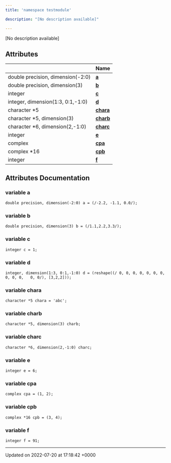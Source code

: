 ```yaml
---
title: 'namespace testmodule'

description: "[No description available]"

---
```







[No description available]

## Attributes

|                | Name           |
| -------------- | -------------- |
| double precision, dimension(-2:0) | **[a](/documentation/code/namespaces/namespacetestmodule/#variable-a)**  |
| double precision, dimension(3) | **[b](/documentation/code/namespaces/namespacetestmodule/#variable-b)**  |
| integer | **[c](/documentation/code/namespaces/namespacetestmodule/#variable-c)**  |
| integer, dimension(1:3, 0:1,-1:0) | **[d](/documentation/code/namespaces/namespacetestmodule/#variable-d)**  |
| character *5 | **[chara](/documentation/code/namespaces/namespacetestmodule/#variable-chara)**  |
| character *5, dimension(3) | **[charb](/documentation/code/namespaces/namespacetestmodule/#variable-charb)**  |
| character *6, dimension(2,-1:0) | **[charc](/documentation/code/namespaces/namespacetestmodule/#variable-charc)**  |
| integer | **[e](/documentation/code/namespaces/namespacetestmodule/#variable-e)**  |
| complex | **[cpa](/documentation/code/namespaces/namespacetestmodule/#variable-cpa)**  |
| complex *16 | **[cpb](/documentation/code/namespaces/namespacetestmodule/#variable-cpb)**  |
| integer | **[f](/documentation/code/namespaces/namespacetestmodule/#variable-f)**  |



## Attributes Documentation

### variable a

```
double precision, dimension(-2:0) a = (/-2.2, -1.1, 0.0/);
```


### variable b

```
double precision, dimension(3) b = (/1.1,2.2,3.3/);
```


### variable c

```
integer c = 1;
```


### variable d

```
integer, dimension(1:3, 0:1,-1:0) d = (reshape((/ 0, 0, 0, 0, 0, 0, 0, 0, 0, 0,   0, 0/), [3,2,2]));
```


### variable chara

```
character *5 chara = 'abc';
```


### variable charb

```
character *5, dimension(3) charb;
```


### variable charc

```
character *6, dimension(2,-1:0) charc;
```


### variable e

```
integer e = 6;
```


### variable cpa

```
complex cpa = (1, 2);
```


### variable cpb

```
complex *16 cpb = (3, 4);
```


### variable f

```
integer f = 91;
```





-------------------------------

Updated on 2022-07-20 at 17:18:42 +0000